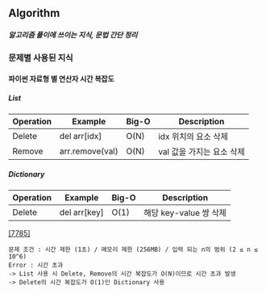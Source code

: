 ## Algorithm

##### 알고리즘 풀이에 쓰이는 지식, 문법 간단 정리

### 문제별 사용된 지식

#### 파이썬 자료형 별 연산자 시간 복잡도

##### List
|Operation|Example|Big-O|Description|
|---|---|---|---|
|Delete|del arr[idx]|O(N)|idx 위치의 요소 삭제|
|Remove|arr.remove(val)|O(N)|val 값을 가지는 요소 삭제|

##### Dictionary
|Operation|Example|Big-O|Description|
|---|---|---|---|
|Delete|del arr[key]|O(1)|해당 key-value 쌍 삭제|

[[7785]](https://www.acmicpc.net/problem/7785)
```
문제 조건 : 시간 제한 (1초) / 메모리 제한 (256MB) / 입력 되는 n의 범위 (2 ≤ n ≤ 10^6)
Error : 시간 초과
-> List 사용 시 Delete, Remove의 시간 복잡도가 O(N)이므로 시간 초과 발생
-> Delete의 시간 복잡도가 O(1)인 Dictionary 사용
```
